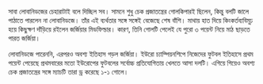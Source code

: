 সাবা লোবানিডজের চেহারাটাই বলে দিচ্ছিল সব। সামনে শুধু চেক প্রজাতন্ত্রের গোলকিপারই ছিলেন, কিন্তু বলটি জালে পাঠাতে পারলেন না লোবানিডজে। তাঁর এই ব্যর্থতার সঙ্গে সঙ্গেই বেজেছে শেষ বাঁশি। মাথায় হাত দিয়ে কিংকর্তব্যবিমূঢ় হয়ে কিছুক্ষণ দাঁড়িয়ে রইলেন জর্জিয়ার মিডফিল্ডার। কারণ, তিনি গোলটি পেলেই যে পুরো ৩ পয়েন্ট নিয়ে মাঠ ছাড়তে পারত জর্জিয়া।

লোবানিডজে পারেননি, এরপরও অবশ্য ইতিহাস গড়ল জর্জিয়া। ইউরো চ্যাম্পিয়নশিপে নিজেদের ফুটবল ইতিহাসে প্রথম পয়েন্ট পেয়েছে প্রথমবারের মতো ইউরোপের ফুটবলের সর্বোচ্চ প্রতিযোগিতায় খেলতে আসা দলটি। এগিয়ে গিয়েও অবশ্য চেক প্রজাতন্ত্রের সঙ্গে ম্যাচটি তারা ড্র করেছে ১-১ গোলে।
